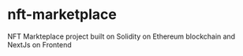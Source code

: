 # nft-marketplace
NFT Markteplace project built on Solidity on Ethereum blockchain and NextJs on Frontend
